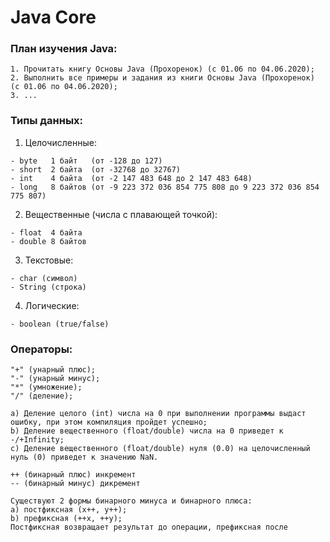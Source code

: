 # Java Core

### План изучения Java:
```
1. Прочитать книгу Основы Java (Прохоренок) (с 01.06 по 04.06.2020);
2. Выполнить все примеры и задания из книги Основы Java (Прохоренок) (с 01.06 по 04.06.2020);
3. ...
```
### Типы данных:

1. Целочисленные:
```
- byte   1 байт   (от -128 до 127)                                               
- short  2 байта  (от -32768 до 32767)                                          
- int    4 байта  (от -2 147 483 648 до 2 147 483 648)                          
- long   8 байтов (от -9 223 372 036 854 775 808 до 9 223 372 036 854 775 807)  
```			
2. Вещественные (числа с плавающей точкой):
```
- float  4 байта
- double 8 байтов
```
3. Текстовые:
```
- char (символ)
- String (строка)
```
4. Логические:
```
- boolean (true/false)
```
### Операторы:
```
"+" (унарный плюс);
"-" (унарный минус);
"*" (умножение);
"/" (деление);
```
```
a) Деление целого (int) числа на 0 при выполнении программы выдаст ошибку, при этом компиляция пройдет успешно;
b) Деление вещественного (float/double) числа на 0 приведет к -/+Infinity;
c) Деление вещественного (float/double) нуля (0.0) на целочисленный нуль (0) приведет к значению NaN.
``` 
```
++ (бинарный плюс) инкремент
-- (бинарный минус) дикремент
``` 
```
Существуют 2 формы бинарного минуса и бинарного плюса:
a) постфиксная (x++, y++);
b) префиксная (++x, ++y);
Постфиксная возвращает результат до операции, префиксная после
```